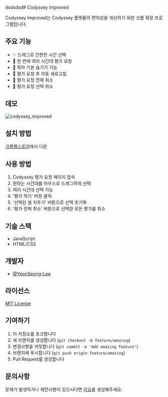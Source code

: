 dsdsdsd# Codyssey Improved

Codyssey Improved는 Codyssey 플랫폼의 편의성을 개선하기 위한 크롬 확장 프로그램입니다.

## 주요 기능

- ✨ 드래그로 간편한 시간 선택
- 🎯 한 번에 여러 시간대 평가 요청
- 📅 목차 기본 숨기기 기능
- 🔄 평가 요청 후 자동 새로고침
- 🔄 평가 요청 전체 취소
- 🔄 평가 요청 선택 취소

## 데모

![codyssey_improved](https://github.com/user-attachments/assets/cac4b948-fa9a-487a-a370-8f594eef9d72)


## 설치 방법

[크롬웹스토어](https://chromewebstore.google.com/detail/codyssey-improved/dmmmabfahpkbjajgijapgfiiicdekmme)에서 다운




## 사용 방법

1. Codyssey 평가 요청 페이지 접속
2. 원하는 시간대를 마우스로 드래그하여 선택
3. 여러 시간대 선택 가능
4. '평가 하기' 버튼 클릭
5. '선택된 셀 지우기' 버튼으로 선택 초기화
6. '평가 전체 취소' 버튼으로 선택한 모든 평가를 취소

## 기술 스택

- JavaScript
- HTML/CSS

## 개발자
- [@YeonSeong-Lee](https://github.com/YeonSeong-Lee)

## 라이선스

[MIT License](LICENSE)

## 기여하기

1. 이 저장소를 포크합니다
2. 새 브랜치를 생성합니다 (`git checkout -b feature/amazing`)
3. 변경사항을 커밋합니다 (`git commit -m 'Add amazing feature'`)
4. 브랜치에 푸시합니다 (`git push origin feature/amazing`)
5. Pull Request를 생성합니다

## 문의사항

문제가 발생하거나 제안사항이 있으시다면 [이슈](https://github.com/YeonSeong-Lee/codyssey_improved/issues)를 생성해주세요. 
